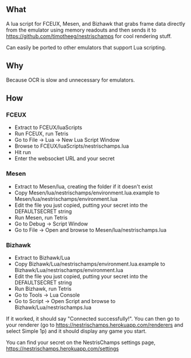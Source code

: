 ## What
A lua script for FCEUX, Mesen, and Bizhawk that grabs frame data directly from the emulator using memory readouts and then sends it to https://github.com/timotheeg/nestrischamps for cool rendering stuff.

Can easily be ported to other emulators that support Lua scripting.

## Why
Because OCR is slow and unnecessary for emulators.

## How
### FCEUX
- Extract to FCEUX/luaScripts
- Run FCEUX, run Tetris
- Go to File -> Lua -> New Lua Script Window
- Browse to FCEUX/luaScripts/nestrischamps.lua
- Hit run
- Enter the websocket URL and your secret

### Mesen
- Extract to Mesen/lua, creating the folder if it doesn't exist
- Copy Mesen/lua/nestrischamps/environment.lua.example to Mesen/lua/nestrischamps/environment.lua
- Edit the file you just copied, putting your secret into the DEFAULTSECRET string
- Run Mesen, run Tetris
- Go to Debug -> Script Window
- Go to File -> Open and browse to Mesen/lua/nestrischamps.lua

### Bizhawk
- Extract to Bizhawk/Lua
- Copy Bizhawk/Lua/nestrischamps/environment.lua.example to Bizhawk/Lua/nestrischamps/environment.lua
- Edit the file you just copied, putting your secret into the DEFAULTSECRET string
- Run Bizhawk, run Tetris
- Go to Tools -> Lua Console
- Go to Script -> Open Script and browse to Bizhawk/Lua/nestrischamps.lua

If it worked, it should say "Connected successfully!". You can then go to your renderer (go to https://nestrischamps.herokuapp.com/renderers and select Simple 1p) and it should display any game you start.

You can find your secret on the NestrisChamps settings page, https://nestrischamps.herokuapp.com/settings
